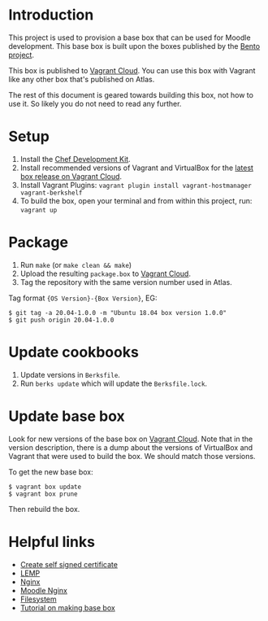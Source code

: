 # Introduction

This project is used to provision a base box that can be used for Moodle development.  This
base box is built upon the boxes published by the [Bento project](https://github.com/chef/bento).

This box is published to [Vagrant Cloud](https://app.vagrantup.com/blackboard-open-source).  You can
use this box with Vagrant like any other box that's published on Atlas.

The rest of this document is geared towards building this box, not how to use it.  So likely
you do not need to read any further.

# Setup

1. Install the [Chef Development Kit](https://downloads.chef.io/chef-dk/).
2. Install recommended versions of Vagrant and VirtualBox for the [latest box release on Vagrant Cloud](https://app.vagrantup.com/blackboard-open-source/boxes/ubuntu-18.04-moodle-dev).
3. Install Vagrant Plugins: `vagrant plugin install vagrant-hostmanager vagrant-berkshelf`
4. To build the box, open your terminal and from within this project, run: `vagrant up`

# Package

1. Run `make` (or `make clean && make`)
2. Upload the resulting `package.box` to [Vagrant Cloud](https://app.vagrantup.com/blackboard-open-source).
3. Tag the repository with the same version number used in Atlas.

Tag format `{OS Version}-{Box Version}`, EG:

    $ git tag -a 20.04-1.0.0 -m "Ubuntu 18.04 box version 1.0.0"
    $ git push origin 20.04-1.0.0

# Update cookbooks

1. Update versions in `Berksfile`.
2. Run `berks update` which will update the `Berksfile.lock`.

# Update base box

Look for new versions of the base box on [Vagrant Cloud](https://app.vagrantup.com/bento/boxes/ubuntu-16.04).
Note that in the version description, there is a dump about the versions of VirtualBox and Vagrant that
were used to build the box.  We should match those versions.

To get the new base box:

    $ vagrant box update
    $ vagrant box prune

Then rebuild the box.

# Helpful links

* [Create self signed certificate](https://www.digitalocean.com/community/tutorials/how-to-create-a-self-signed-ssl-certificate-for-nginx-in-ubuntu-16-04)
* [LEMP](https://www.digitalocean.com/community/tutorials/how-to-install-linux-nginx-mysql-php-lemp-stack-in-ubuntu-16-04)
* [Nginx](https://www.digitalocean.com/community/tutorials/how-to-install-nginx-on-ubuntu-16-04)
* [Moodle Nginx](https://docs.moodle.org/31/en/Nginx)
* [Filesystem](https://help.ubuntu.com/community/LinuxFilesystemTreeOverview)
* [Tutorial on making base box](https://scotch.io/tutorials/how-to-create-a-vagrant-base-box-from-an-existing-one)

